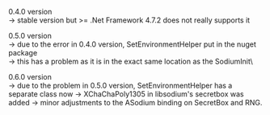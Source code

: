 0.4.0 version \
-> stable version but >= .Net Framework 4.7.2 does not really supports it

0.5.0 version\
-> due to the error in 0.4.0 version, SetEnvironmentHelper put in the nuget package\
-> this has a problem as it is in the exact same location as the SodiumInit\

0.6.0 version\
-> due to the problem in 0.5.0 version, SetEnvironmentHelper has a separate class now
-> XChaChaPoly1305 in libsodium's secretbox was added
-> minor adjustments to the ASodium binding on SecretBox and RNG. 
